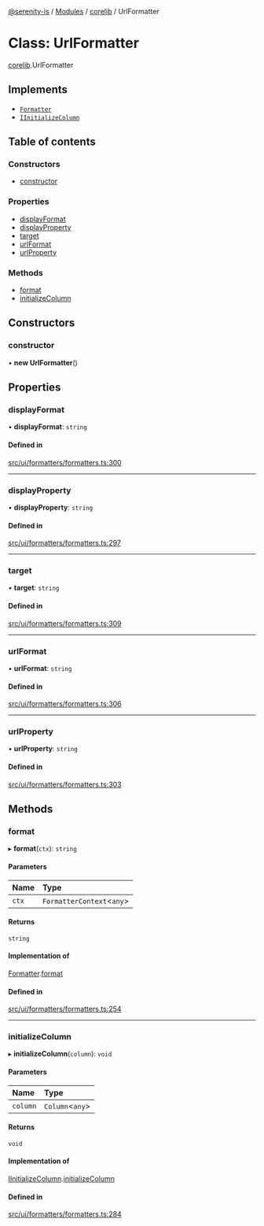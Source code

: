 [@serenity-is](../README.md) / [Modules](../modules.md) / [corelib](../modules/corelib.md) / UrlFormatter

# Class: UrlFormatter

[corelib](../modules/corelib.md).UrlFormatter

## Implements

- [`Formatter`](../interfaces/slick.Formatter.md)
- [`IInitializeColumn`](corelib.IInitializeColumn.md)

## Table of contents

### Constructors

- [constructor](corelib.UrlFormatter.md#constructor)

### Properties

- [displayFormat](corelib.UrlFormatter.md#displayformat)
- [displayProperty](corelib.UrlFormatter.md#displayproperty)
- [target](corelib.UrlFormatter.md#target)
- [urlFormat](corelib.UrlFormatter.md#urlformat)
- [urlProperty](corelib.UrlFormatter.md#urlproperty)

### Methods

- [format](corelib.UrlFormatter.md#format)
- [initializeColumn](corelib.UrlFormatter.md#initializecolumn)

## Constructors

### constructor

• **new UrlFormatter**()

## Properties

### displayFormat

• **displayFormat**: `string`

#### Defined in

[src/ui/formatters/formatters.ts:300](https://github.com/serenity-is/serenity/blob/master/packages/corelib/src/ui/formatters/formatters.ts#L300)

___

### displayProperty

• **displayProperty**: `string`

#### Defined in

[src/ui/formatters/formatters.ts:297](https://github.com/serenity-is/serenity/blob/master/packages/corelib/src/ui/formatters/formatters.ts#L297)

___

### target

• **target**: `string`

#### Defined in

[src/ui/formatters/formatters.ts:309](https://github.com/serenity-is/serenity/blob/master/packages/corelib/src/ui/formatters/formatters.ts#L309)

___

### urlFormat

• **urlFormat**: `string`

#### Defined in

[src/ui/formatters/formatters.ts:306](https://github.com/serenity-is/serenity/blob/master/packages/corelib/src/ui/formatters/formatters.ts#L306)

___

### urlProperty

• **urlProperty**: `string`

#### Defined in

[src/ui/formatters/formatters.ts:303](https://github.com/serenity-is/serenity/blob/master/packages/corelib/src/ui/formatters/formatters.ts#L303)

## Methods

### format

▸ **format**(`ctx`): `string`

#### Parameters

| Name | Type |
| :------ | :------ |
| `ctx` | `FormatterContext`<`any`\> |

#### Returns

`string`

#### Implementation of

[Formatter](../interfaces/slick.Formatter.md).[format](../interfaces/slick.Formatter.md#format)

#### Defined in

[src/ui/formatters/formatters.ts:254](https://github.com/serenity-is/serenity/blob/master/packages/corelib/src/ui/formatters/formatters.ts#L254)

___

### initializeColumn

▸ **initializeColumn**(`column`): `void`

#### Parameters

| Name | Type |
| :------ | :------ |
| `column` | `Column`<`any`\> |

#### Returns

`void`

#### Implementation of

[IInitializeColumn](corelib.IInitializeColumn.md).[initializeColumn](corelib.IInitializeColumn.md#initializecolumn)

#### Defined in

[src/ui/formatters/formatters.ts:284](https://github.com/serenity-is/serenity/blob/master/packages/corelib/src/ui/formatters/formatters.ts#L284)

